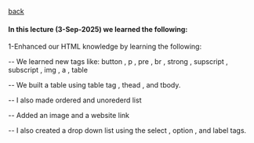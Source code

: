 [back](../README.md)
#### In this lecture (3-Sep-2025) we learned the following:
1-Enhanced our HTML knowledge by learning the following:

-- We learned new tags like: button , p , pre , br , strong , supscript , subscript , img , a , table

-- We built a table using table tag , thead , and tbody.

-- I also made ordered and unorederd list 

-- Added an image and a website link

-- I also created a drop down list using the select , option , and label tags.
